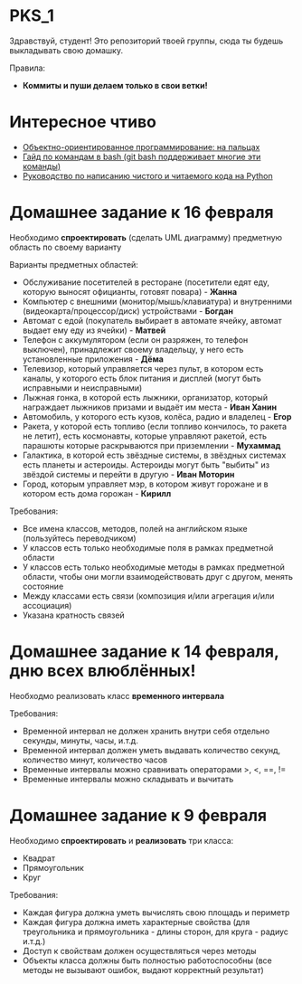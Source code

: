 # PKS_1
Здравствуй, студент! Это репозиторий твоей группы, сюда ты будешь выкладывать свою домашку.

Правила:
* **Коммиты и пуши делаем только в свои ветки!**

# Интересное чтиво
* [Объектно-ориентированное программирование: на пальцах](https://thecode.media/objective)
* [Гайд по командам в bash (git bash поддерживает многие эти команды)](https://habr.com/ru/companies/ruvds/articles/445270/)
* [Руководство по написанию чистого и читаемого кода на Python](https://egorovegor.ru/python-pep8/)

# Домашнее задание к 16 февраля
Необходимо **спроектировать** (сделать UML диаграмму) предметную область по своему варианту

Варианты предметных областей:
* Обслуживание посетителей в ресторане (посетители едят еду, которую выносят официанты, готовят повара) - **Жанна**
* Компьютер с внешними (монитор/мышь/клавиатура) и внутренними (видеокарта/процессор/диск) устройствами - **Богдан**
* Автомат с едой (покупатель выбирает в автомате ячейку, автомат выдает ему еду из ячейки) - **Матвей**
* Телефон с аккумулятором (если он разряжен, то телефон выключен), принадлежит своему владельцу, у него есть установленные приложения - **Дёма**
* Телевизор, который управляется через пульт, в котором есть каналы, у которого есть блок питания и дисплей (могут быть исправными и неисправными)
* Лыжная гонка, в которой есть лыжники, организатор, который награждает лыжников призами и выдаёт им места - **Иван Ханин**
* Автомобиль, у которого есть кузов, колёса, радио и владелец - **Егор**
* Ракета, у которой есть топливо (если топливо кончилось, то ракета не летит), есть космонавты, которые управляют ракетой, есть парашюты которые раскрываются при приземлении - **Мухаммад**
* Галактика, в которой есть звёздные системы, в звёздных системах есть планеты и астероиды. Астероиды могут быть "выбиты" из звёздой системы и перейти в другую - **Иван Моторин**
* Город, которым управляет мэр, в котором живут горожане и в котором есть дома горожан - **Кирилл**

Требования:
* Все имена классов, методов, полей на английском языке (пользуйтесь переводчиком)
* У классов есть только необходимые поля в рамках предметной области
* У классов есть только необходимые методы в рамках предметной области, чтобы они могли взаимодействовать друг с другом, менять состояние
* Между классами есть связи (композиция и/или агрегация и/или ассоциация)
* Указана кратность связей

# Домашнее задание к 14 февраля, дню всех влюблённых!
Необходмо реализовать класс **временного интервала**

Требования:
* Временной интервал не должен хранить внутри себя отдельно секунды, минуты, часы, и.т.д.
* Временной интервал должен уметь выдавать количество секунд, количество минут, количество часов
* Временные интервалы можно сравнивать операторами >, <, ==, !=
* Временные интервалы можно складывать и вычитать

# Домашнее задание к 9 февраля
Необходимо **спроектировать** и **реализовать** три класса:
* Квадрат
* Прямоугольник
* Круг

Требования:
* Каждая фигура должна уметь вычислять свою площадь и периметр
* Каждая фигура должна иметь характерные свойства (для треугольника и прямоугольника - длины сторон, для круга - радиус и.т.д.)
* Доступ к свойствам должен осуществляться через методы
* Объекты класса должны быть полностью работоспособны (все методы не вызывают ошибок, выдают корректный результат)
